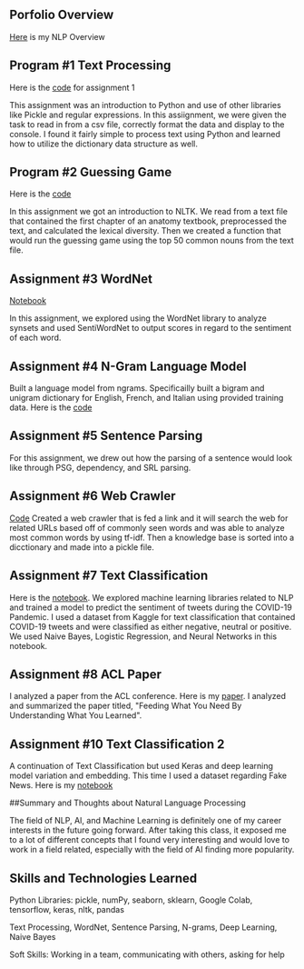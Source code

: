 

## Porfolio Overview

[Here](https://github.com/tar0dev/HLTPortfolio/blob/main/Overview%20of%20NLP.pdf)  is my NLP Overview

## Program #1 Text Processing
Here is the [code](https://github.com/tar0dev/HLTPortfolio/blob/main/homework1/Homework1_jll180004.py) for assignment 1

 
 This assignment was an introduction to Python and use of other libraries like Pickle and regular expressions. In this assiignment, we were given the task to read in from a csv file, correctly format the data and display to the console. I found it fairly simple to process text using Python and learned how to utilize the dictionary data structure as well. 
 
## Program #2 Guessing Game
 
 Here is the [code](https://github.com/tar0dev/HLTPortfolio/blob/main/homework2/HW2.py)

In this assignment we got an introduction to NLTK. We read from a text file that contained the first chapter of an anatomy textbook, preprocessed the text, and calculated the lexical diversity. Then we created a function that would run the guessing game using the top 50 common nouns from the text file. 
 

## Assignment #3 WordNet
 [Notebook](https://github.com/tar0dev/HLTPortfolio/blob/main/homework3/WordNet.ipynb) 
 
 In this assignment, we explored using the WordNet library to analyze synsets and used SentiWordNet to output scores in regard to the sentiment of each word. 

## Assignment #4 N-Gram Language Model

Built a language model from ngrams. Specificailly built a bigram and unigram dictionary for English, French, and Italian using provided training data. Here is the [code](https://github.com/tar0dev/HLTPortfolio/tree/main/ngrams)

## Assignment #5 	Sentence Parsing
For this assignment, we drew out how the parsing of a sentence would look like through PSG, dependency, and SRL parsing. 

## Assignment #6 Web Crawler
[Code](https://github.com/tar0dev/HLTPortfolio/blob/main/WebCrawler/webcrawler.py)
Created a web crawler that is fed a link and it will search the web for related URLs based off of commonly seen words and was able to analyze most common words by using tf-idf. Then a knowledge base is sorted into a dicctionary and made into a pickle file.


## Assignment #7 Text Classification
Here is the [notebook](https://github.com/tar0dev/HLTPortfolio/blob/main/text-classification/TextClassification.ipynb%20-%20Colaboratory.pdf). We explored machine learning libraries related to NLP and trained a model to predict the sentiment of tweets during the COVID-19 Pandemic. I used a dataset from Kaggle for text classification that contained COVID-19 tweets and were classified as either negative, neutral or positive. We used Naive Bayes, Logistic Regression, and Neural Networks in this notebook. 
## Assignment #8 ACL Paper
I analyzed a paper from the ACL conference. Here is my [paper](https://github.com/tar0dev/HLTPortfolio/blob/main/NLP%20ACL%20Paper.pdf). I analyzed and summarized the paper titled, "Feeding What You Need By Understanding What You Learned". 

## Assignment #10 Text Classification 2 
A continuation of Text Classification but used Keras and deep learning model variation and embedding. This time I used a dataset regarding Fake News. Here is my [notebook](https://github.com/tar0dev/HLTPortfolio/blob/main/text_classification_2/Text%20Classification%202%20-%20Colaboratory.pdf) 

##Summary and Thoughts about Natural Language Processing

The field of NLP, AI, and Machine Learning is definitely one of my career interests in the future going forward. After taking this class, it exposed me to a lot of different concepts that I found very interesting and would love to work in a field related, especially with the field of AI finding more popularity.

## Skills and Technologies Learned 

Python
	Libraries: pickle, numPy, seaborn, sklearn, Google Colab, tensorflow, keras, nltk, pandas

Text Processing, WordNet, Sentence Parsing, N-grams, Deep Learning, Naive Bayes	

Soft Skills: Working in a team, communicating with others, asking for help
